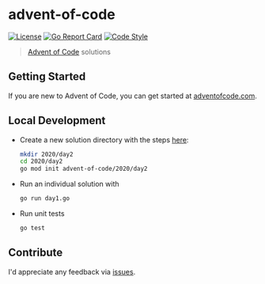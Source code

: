 # advent-of-code

[![License](https://img.shields.io/:license-mit-blue.svg)](https://rootulp.mit-license.org)
[![Go Report Card](https://goreportcard.com/badge/github.com/rootulp/advent-of-code)](https://goreportcard.com/report/github.com/rootulp/advent-of-code)
[![Code Style](https://img.shields.io/badge/code_style-go_fmt-blue.svg)](https://golang.org/cmd/gofmt/)

> [Advent of Code](https://adventofcode.com) solutions

## Getting Started

If you are new to Advent of Code, you can get started at [adventofcode.com](https://adventofcode.com/).

## Local Development

- Create a new solution directory with the steps [here](https://golang.org/doc/code.html):
    ```bash
    mkdir 2020/day2
    cd 2020/day2
    go mod init advent-of-code/2020/day2
    ```

- Run an individual solution with

    ```bash
    go run day1.go
    ```

- Run unit tests

    ```bash
    go test
    ```

## Contribute

I'd appreciate any feedback via [issues](https://github.com/rootulp/advent-of-code/issues/new).
